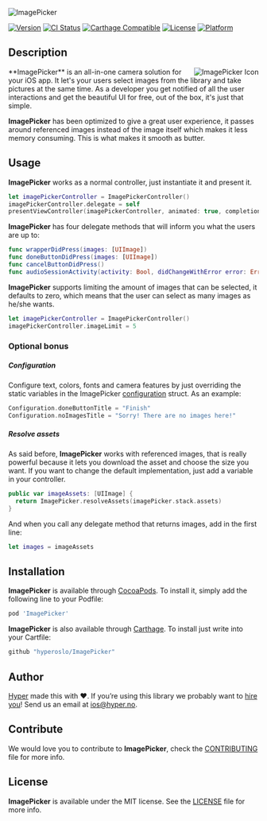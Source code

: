 ![ImagePicker](https://github.com/hyperoslo/ImagePicker/blob/master/Resources/ImagePickerPresentation.png)

[![Version](https://img.shields.io/cocoapods/v/ImagePicker.svg?style=flat)](http://cocoadocs.org/docsets/ImagePicker)
[![CI Status](http://img.shields.io/travis/hyperoslo/ImagePicker.svg?style=flat)](https://travis-ci.org/hyperoslo/ImagePicker)
[![Carthage Compatible](https://img.shields.io/badge/Carthage-compatible-4BC51D.svg?style=flat)](https://github.com/Carthage/Carthage)
[![License](https://img.shields.io/cocoapods/l/ImagePicker.svg?style=flat)](http://cocoadocs.org/docsets/ImagePicker)
[![Platform](https://img.shields.io/cocoapods/p/ImagePicker.svg?style=flat)](http://cocoadocs.org/docsets/ImagePicker)

## Description

<img src="https://github.com/hyperoslo/ImagePicker/blob/master/Resources/ImagePickerIcon.png" alt="ImagePicker Icon" align="right" />
**ImagePicker** is an all-in-one camera solution for your iOS app. It let's your users select images from the library and take pictures at the same time. As a developer you get notified of all the user interactions and get the beautiful UI for free, out of the box, it's just that simple.

**ImagePicker** has been optimized to give a great user experience, it passes around referenced images instead of the image itself which makes it less memory consuming. This is what makes it smooth as butter.

## Usage

**ImagePicker** works as a normal controller, just instantiate it and present it.

```swift
let imagePickerController = ImagePickerController()
imagePickerController.delegate = self
presentViewController(imagePickerController, animated: true, completion: nil)
```

**ImagePicker** has four delegate methods that will inform you what the users are up to:

```swift
func wrapperDidPress(images: [UIImage])
func doneButtonDidPress(images: [UIImage])
func cancelButtonDidPress()
func audioSessionActivity(activity: Bool, didChangeWithError error: ErrorType?)
```

**ImagePicker** supports limiting the amount of images that can be selected, it defaults
to zero, which means that the user can select as many images as he/she wants.

```swift
let imagePickerController = ImagePickerController()
imagePickerController.imageLimit = 5
```

### Optional bonus

##### Configuration

Configure text, colors, fonts and camera features by just overriding the static variables in the ImagePicker [configuration](https://github.com/hyperoslo/ImagePicker/blob/master/Source/Configuration.swift) struct. As an example:

```swift
Configuration.doneButtonTitle = "Finish"
Configuration.noImagesTitle = "Sorry! There are no images here!"
```

##### Resolve assets

As said before, **ImagePicker** works with referenced images, that is really powerful because it lets you download the asset and choose the size you want. If you want to change the default implementation, just add a variable in your controller.

```swift
public var imageAssets: [UIImage] {
  return ImagePicker.resolveAssets(imagePicker.stack.assets)
}
```

And when you call any delegate method that returns images, add in the first line:

```swift
let images = imageAssets
```

## Installation

**ImagePicker** is available through [CocoaPods](http://cocoapods.org). To install
it, simply add the following line to your Podfile:

```ruby
pod 'ImagePicker'
```

**ImagePicker** is also available through [Carthage](https://github.com/Carthage/Carthage).
To install just write into your Cartfile:

```ruby
github "hyperoslo/ImagePicker"
```

## Author

[Hyper](http://hyper.no) made this with ❤️. If you’re using this library we probably want to [hire you](https://github.com/hyperoslo/iOS-playbook/blob/master/HYPER_RECIPES.md)! Send us an email at ios@hyper.no.

## Contribute

We would love you to contribute to **ImagePicker**, check the [CONTRIBUTING](https://github.com/hyperoslo/ImagePicker/blob/master/CONTRIBUTING.md) file for more info.

## License

**ImagePicker** is available under the MIT license. See the [LICENSE](https://github.com/hyperoslo/ImagePicker/blob/master/LICENSE.md) file for more info.
